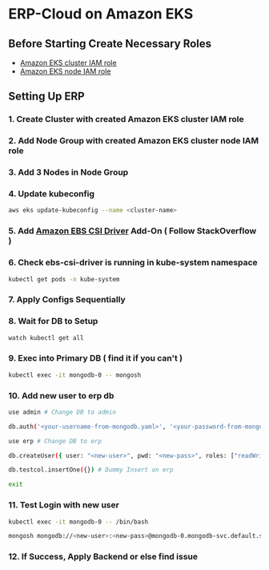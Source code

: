 # ERP-Cloud on Amazon EKS

## Before Starting Create Necessary Roles
-  [Amazon EKS cluster IAM role](https://docs.aws.amazon.com/eks/latest/userguide/service_IAM_role.html)
- [Amazon EKS node IAM role](https://docs.aws.amazon.com/eks/latest/userguide/create-node-role.html)


## Setting Up ERP

### 1. Create Cluster with created Amazon EKS cluster IAM role

### 2. Add Node Group with created Amazon EKS cluster node IAM role

### 3. Add 3 Nodes in Node Group

### 4. Update kubeconfig
```bash
aws eks update-kubeconfig --name <cluster-name>
```

### 5. Add [Amazon EBS CSI Driver](https://stackoverflow.com/a/73871494) Add-On ( Follow StackOverflow )

### 6. Check ebs-csi-driver is running in kube-system namespace
```bash
kubectl get pods -n kube-system
```

### 7. Apply Configs Sequentially

### 8. Wait for DB to Setup
```bash
watch kubectl get all
```

### 9. Exec into Primary DB ( find it if you can't )
```bash
kubectl exec -it mongodb-0 -- mongosh
```

### 10. Add new user to erp db
```bash
use admin # Change DB to admin

db.auth('<your-username-from-mongodb.yaml>', '<your-password-from-mongodb.yaml>') # auth 

use erp # Change DB to erp

db.createUser({ user: "<new-user>", pwd: "<new-pass>", roles: ["readWrite", "dbAdmin"] }) # Create user in erp db

db.testcol.insertOne({}) # Dummy Insert on erp

exit
```

### 11. Test Login with new user
```bash
kubectl exec -it mongodb-0 -- /bin/bash
```
```bash
mongosh mongodb://<new-user>:<new-pass>@mongodb-0.mongodb-svc.default.svc.cluster.local:27017/erp?readPreference=nearest
```

### 12. If Success, Apply Backend or else find issue 
